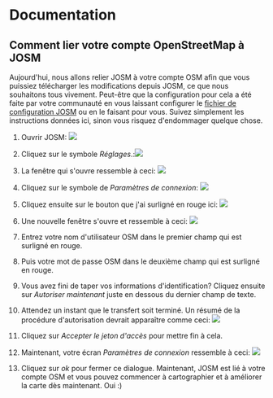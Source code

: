 # Documentation

## Comment lier votre compte OpenStreetMap à JOSM

Aujourd'hui, nous allons relier JOSM à votre compte OSM afin que vous puissiez télécharger les modifications depuis JOSM, ce que nous souhaitons tous vivement. Peut-être que la configuration pour cela a été faite par votre communauté en vous laissant configurer le [fichier de configuration JOSM](../installing-mapping-tool/index.md) ou en le faisant pour vous. Suivez simplement les instructions données ici, sinon vous risquez d'endommager quelque chose.

1. Ouvrir JOSM: ![](josm-logo.png)

2. Cliquez sur le symbole _Réglages_.:![](josm-settings.png)

3. La fenêtre qui s'ouvre ressemble à ceci: ![](josm-settings-overview.png)

4. Cliquez sur le symbole de _Paramètres de connexion_: ![](josm-settings-connection.png)

5. Cliquez ensuite sur le bouton que j'ai surligné en rouge ici: ![](josm-settings-connection-oauth.png)

6. Une nouvelle fenêtre s'ouvre et ressemble à ceci: ![](josm-oauth.png)

7. Entrez votre nom d'utilisateur OSM dans le premier champ qui est surligné en rouge.

8. Puis votre mot de passe OSM dans le deuxième champ qui est surligné en rouge.

9. Vous avez fini de taper vos informations d'identification? Cliquez ensuite sur _Autoriser maintenant_ juste en dessous du dernier champ de texte.

10. Attendez un instant que le transfert soit terminé. Un résumé de la procédure d'autorisation devrait apparaître comme ceci: ![](oauth-josm-summaryscreen.png)

11. Cliquez sur _Accepter le jeton d'accès_ pour mettre fin à cela.

12. Maintenant, votre écran _Paramètres de connexion_ ressemble à ceci: ![](josm-settings-connecion-afteroauthsuccess.png)

13. Cliquez sur _ok_ pour fermer ce dialogue. Maintenant, JOSM est lié à votre compte OSM et vous pouvez commencer à cartographier et à améliorer la carte dès maintenant. Oui :)
